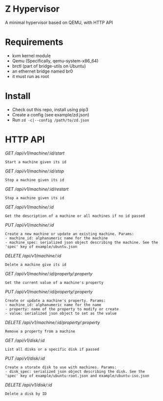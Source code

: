 Z Hypervisor
============

A minimal hypervisor based on QEMU, with HTTP API


Requirements
============

- kvm kernel module
- Qemu (Specifically, qemu-system-x86_64)
- brctl (part of bridge-utils on Ubuntu)
- an ethernet bridge named br0
- it must run as root


Install
=======

- Check out this repo, install using pip3
- Create a config (see example/zd.json)
- Run `zd -c|--config /path/to/zd.json`


HTTP API
========

*GET /api/v1/machine/:id/start*

    Start a machine given its id

*GET /api/v1/machine/:id/stop*

    Stop a machine given its id

*GET /api/v1/machine/:id/restart*

    Stop a machine given its id

*GET /api/v1/machine/:id*

    Get the description of a machine or all machines if no id passed

*PUT /api/v1/machine/:id*

    Create a new machine or update an existing machine. Params:
    - machine_id: alphanumeric name for the machine
    - machine_spec: serialized json object describing the machine. See the 'spec' key of example/ubuntu.json

*DELETE /api/v1/machine/:id*

    Delete a machine give its id

*GET /api/v1/machine/:id/property/:property*

    Get the current value of a machine's property

*PUT /api/v1/machine/:id/property/:property*

    Create or update a machine's property. Params:
    - machine_id: alphanumeric name for the name
    - property: name of the property to modify or create
    - value: serialized json object to set as the value

*DELETE /api/v1/machine/:id/property/:property*

    Remove a property from a machine

*GET /api/v1/disk/:id*

    List all disks or a specific disk if passed

*PUT /api/v1/disk/:id*

    Create a storate disk to use with machines. Params:
    - disk_spec: serialized json object describing the disk. See the 'spec' key of example/ubuntu-root.json and example/ubuntu-iso.json

*DELETE /api/v1/disk/:id*

    Delete a disk by ID
